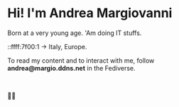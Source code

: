<h1>Hi! I'm <strong>Andrea Margiovanni</strong></h1>
<p>Born at a very young age. 'Am doing IT stuffs.</p>
<p>::ffff:7f00:1 -> Italy, Europe.</p>
<p>To read my content and to interact with me, follow <strong>andrea@margio.ddns.net</strong> in the Fediverse.</p>
<br />

👋🏻
